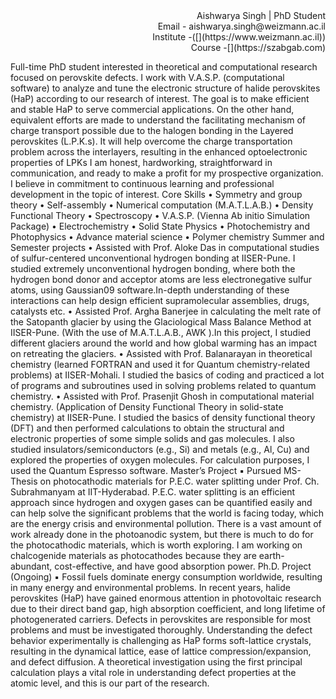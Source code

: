 <div dir="rtl"> 
 Aishwarya Singh | PhD Student
 <div dir="rtl"> 
 Email - aishwarya.singh@weizmann.ac.il 
   <div dir="rtl"> 
 Institute -([](https://www.weizmann.ac.il))
    <div dir="rtl"> 
 Course -[](https://szabgab.com) 
 <div dir="ltr"> 
      
Full-time PhD student interested in theoretical and computational research focused on perovskite 
defects. I work with V.A.S.P. (computational software) to analyze and tune the electronic structure of
halide perovskites (HaP) according to our research of interest. The goal is to make efficient and stable 
HaP to serve commercial applications. On the other hand, equivalent efforts are made to understand 
the facilitating mechanism of charge transport possible due to the halogen bonding in the Layered 
perovskites (L.P.K.s). It will help overcome the charge transportation problem across the interlayers, 
resulting in the enhanced optoelectronic properties of LPKs
I am honest, hardworking, straightforward in communication, and ready to make a profit for my 
prospective organization. I believe in commitment to continuous learning and professional 
development in the topic of interest.
Core Skills
• Symmetry and group theory
• Self-assembly
• Numerical computation (M.A.T.L.A.B.)
• Density Functional Theory
• Spectroscopy
• V.A.S.P. (Vienna Ab initio Simulation 
Package)
• Electrochemistry
• Solid State Physics
• Photochemistry and Photophysics
• Advance material science
• Polymer chemistry
Summer and Semester projects
• Assisted with Prof. Aloke Das in computational studies of sulfur-centered unconventional 
hydrogen bonding at IISER-Pune. I studied extremely unconventional hydrogen bonding, 
where both the hydrogen bond donor and acceptor atoms are less electronegative sulfur atoms,
using Gaussian09 software.In-depth understanding of these interactions can help design
efficient supramolecular assemblies, drugs, catalysts etc.
• Assisted Prof. Argha Banerjee in calculating the melt rate of the Satopanth glacier 
by using the Glaciological Mass Balance Method at IISER-Pune. (With the use of 
M.A.T.L.A.B., AWK ).In this project, I studied different glaciers around the world and how 
global warming has an impact on retreating the glaciers.
• Assisted with Prof. Balanarayan in theoretical chemistry (learned FORTRAN and used it for
Quantum chemistry-related problems) at IISER-Mohali. I studied the basics of coding and 
practiced a lot of programs and subroutines used in solving problems related to quantum 
chemistry.
• Assisted with Prof. Prasenjit Ghosh in computational material chemistry. (Application of 
Density Functional Theory in solid-state chemistry) at IISER-Pune. I studied the basics of 
density functional theory (DFT) and then performed calculations to obtain the structural and 
electronic properties of some simple solids and gas molecules. I also studied 
insulators/semiconductors (e.g., Si) and metals (e.g., Al, Cu) and explored the properties of 
oxygen molecules. For calculation purposes, I used the Quantum Espresso software.
Master’s Project
▪ Pursued MS-Thesis on photocathodic materials for P.E.C. water splitting under Prof. Ch. 
Subrahmanyam at IIT-Hyderabad. P.E.C. water splitting is an efficient approach since hydrogen 
and oxygen gases can be quantified easily and can help solve the significant problems that the 
world is facing today, which are the energy crisis and environmental pollution. There is a vast 
amount of work already done in the photoanodic system, but there is much to do for the 
photocathodic materials, which is worth exploring. I am working on chalcogenide materials as 
photocathodes because they are earth-abundant, cost-effective, and have good absorption power.
Ph.D. Project (Ongoing)
▪ Fossil fuels dominate energy consumption worldwide, resulting in many energy and environmental 
problems. In recent years, halide perovskites (HaP) have gained enormous attention in 
photovoltaic research due to their direct band gap, high absorption coefficient, and long lifetime of 
photogenerated carriers. Defects in perovskites are responsible for most problems and must be 
investigated thoroughly. Understanding the defect behavior experimentally is challenging as HaP 
forms soft-lattice crystals, resulting in the dynamical lattice, ease of lattice 
compression/expansion, and defect diffusion. A theoretical investigation using the first principal 
calculation plays a vital role in understanding defect properties at the atomic level, and this is our 
part of the research.
